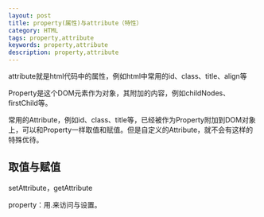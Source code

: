 ```yaml
---
layout: post
title: property(属性)与attribute（特性）
category: HTML
tags: property,attribute
keywords: property,attribute
description: property,attribute
---
```


attribute就是html代码中的属性，例如html中常用的id、class、title、align等

Property是这个DOM元素作为对象，其附加的内容，例如childNodes、firstChild等。

常用的Attribute，例如id、class、title等，已经被作为Property附加到DOM对象上，可以和Property一样取值和赋值。但是自定义的Attribute，就不会有这样的特殊优待。

## 取值与赋值
setAttribute，getAttribute

property：用.来访问与设置。
